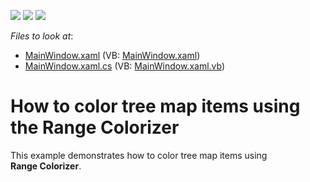 <!-- default badges list -->
![](https://img.shields.io/endpoint?url=https://codecentral.devexpress.com/api/v1/VersionRange/128572013/22.2.2%2B)
[![](https://img.shields.io/badge/Open_in_DevExpress_Support_Center-FF7200?style=flat-square&logo=DevExpress&logoColor=white)](https://supportcenter.devexpress.com/ticket/details/T307568)
[![](https://img.shields.io/badge/📖_How_to_use_DevExpress_Examples-e9f6fc?style=flat-square)](https://docs.devexpress.com/GeneralInformation/403183)
<!-- default badges end -->
<!-- default file list -->
*Files to look at*:

* [MainWindow.xaml](./CS/TreeMapRangeColorizerSample/MainWindow.xaml) (VB: [MainWindow.xaml](./VB/TreeMapRangeColorizerSample/MainWindow.xaml))
* [MainWindow.xaml.cs](./CS/TreeMapRangeColorizerSample/MainWindow.xaml.cs) (VB: [MainWindow.xaml.vb](./VB/TreeMapRangeColorizerSample/MainWindow.xaml.vb))
<!-- default file list end -->
# How to color tree map items using the Range Colorizer


This example demonstrates how to color tree map items using <strong>Range Colorizer</strong>.

<br/>


